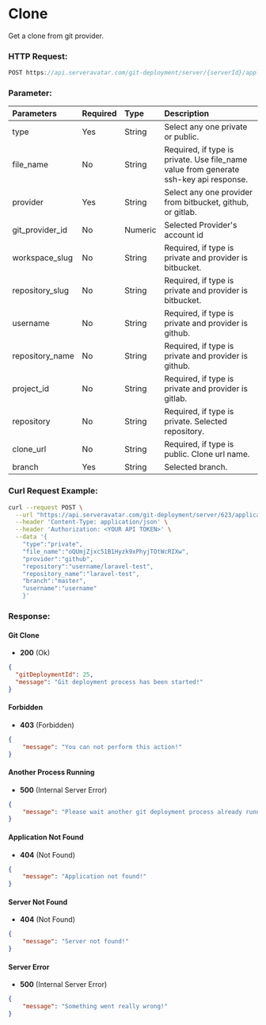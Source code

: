 # Clone

Get a clone from git provider.

### HTTP Request:

```js
POST https://api.serveravatar.com/git-deployment/server/{serverId}/application/{applicationId}/clone
```

### Parameter:

| Parameters    | Required | Type      | Description      |
|:------------- |:------------- |:--------------|:----------------- |
| type | Yes | String | Select any one private or public. |
| file_name | No | String | Required, if type is private. Use file_name value from generate ssh-key api response. | 
| provider | Yes | String | Select any one provider from bitbucket, github, or gitlab. |
| git_provider_id | No | Numeric | Selected Provider's account id |
| workspace_slug | No | String | Required, if type is private and provider is bitbucket. |
| repository_slug | No | String | Required, if type is private and provider is bitbucket. |
| username | No | String | Required, if type is private and provider is github. |
| repository_name | No | String | Required, if type is private and provider is github. |
| project_id | No | String | Required, if type is private and provider is gitlab. |
| repository | No | String | Required, if type is private. Selected repository. |
| clone_url | No | String | Required, if type is public. Clone url name. |
| branch | Yes | String | Selected branch. |

### Curl Request Example:

```sh
curl --request POST \
  --url "https://api.serveravatar.com/git-deployment/server/623/application/724/clone" \
  --header 'Content-Type: application/json' \
  --header 'Authorization: <YOUR API TOKEN>' \
  --data '{
    "type":"private",
    "file_name":"oQUmjZjxc51B1Hyzk9xPhyjTOtWcRIXw",
    "provider":"github",
    "repository":"username/laravel-test",
    "repository_name":"laravel-test",
    "branch":"master",
    "username":"username"
    }'
```

### Response:

#### Git Clone

- __200__ (Ok)

```json
{
  "gitDeploymentId": 25,
  "message": "Git deployment process has been started!"
}
```

#### Forbidden
- __403__ (Forbidden)

```json
{
    "message": "You can not perform this action!"
}
```

#### Another Process Running
- __500__ (Internal Server Error)
```json
{
    "message": "Please wait another git deployment process already running!"
}
```

#### Application Not Found
- __404__ (Not Found)

```json
{
    "message": "Application not found!"
}
```

#### Server Not Found
- __404__ (Not Found)

```json
{
    "message": "Server not found!"
}
```

#### Server Error
- __500__ (Internal Server Error)

```json
{
    "message": "Something went really wrong!"
}
```